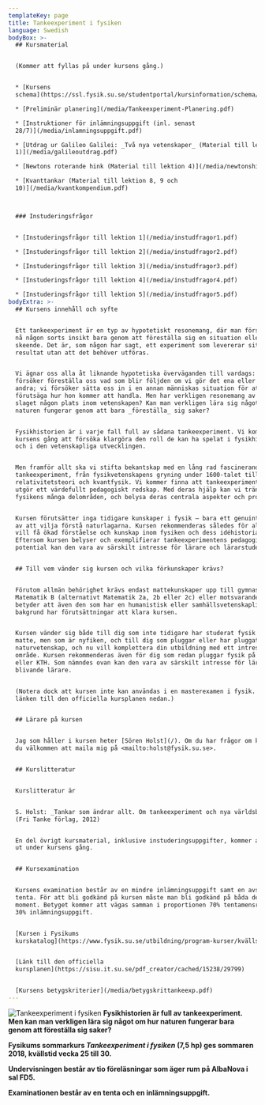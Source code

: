 ```yaml
---
templateKey: page
title: Tankeexperiment i fysiken
language: Swedish
bodyBox: >-
  ## Kursmaterial


  (Kommer att fyllas på under kursens gång.)


  * [Kursens
  schema](https://ssl.fysik.su.se/studentportal/kursinformation/schema/makepdf.php?kurs=FK1021)

  * [Preliminär planering](/media/Tankeexperiment-Planering.pdf)

  * [Instruktioner för inlämningsuppgift (inl. senast
  28/7)](/media/inlamningsuppgift.pdf)

  * [Utdrag ur Galileo Galilei: _Två nya vetenskaper_ (Material till lektion
  1)](/media/galileoutdrag.pdf)

  * [Newtons roterande hink (Material till lektion 4)](/media/newtonshink.pdf)

  * [Kvanttankar (Material till lektion 8, 9 och
  10)](/media/kvantkompendium.pdf)



  ### Instuderingsfrågor


  * [Instuderingsfrågor till lektion 1](/media/instudfragor1.pdf)

  * [Instuderingsfrågor till lektion 2](/media/instudfragor2.pdf)

  * [Instuderingsfrågor till lektion 3](/media/instudfragor3.pdf)

  * [Instuderingsfrågor till lektion 4](/media/instudfragor4.pdf)

  * [Instuderingsfrågor till lektion 5](/media/instudfragor5.pdf)
bodyExtra: >-
  ## Kursens innehåll och syfte


  Ett tankeexperiment är en typ av hypotetiskt resonemang, där man försöker att
  nå någon sorts insikt bara genom att föreställa sig en situation eller ett
  skeende. Det är, som någon har sagt, ett experiment som levererar sitt
  resultat utan att det behöver utföras. 


  Vi ägnar oss alla åt liknande hypotetiska överväganden till vardags: vi
  försöker föreställa oss vad som blir följden om vi gör det ena eller det
  andra; vi försöker sätta oss in i en annan människas situation för att
  förutsäga hur hon kommer att handla. Men har verkligen resonemang av det här
  slaget någon plats inom vetenskapen? Kan man verkligen lära sig något om hur
  naturen fungerar genom att bara _föreställa_ sig saker? 


  Fysikhistorien är i varje fall full av sådana tankeexperiment. Vi kommer under
  kursens gång att försöka klargöra den roll de kan ha spelat i fysikhistorien
  och i den vetenskapliga utvecklingen. 


  Men framför allt ska vi stifta bekantskap med en lång rad fascinerande
  tankeexperiment, från fysikvetenskapens gryning under 1600-talet till
  relativitetsteori och kvantfysik. Vi kommer finna att tankeexperimenten ofta
  utgör ett värdefullt pedagogiskt redskap. Med deras hjälp kan vi tränga in i
  fysikens många delområden, och belysa deras centrala aspekter och problem. 


  Kursen förutsätter inga tidigare kunskaper i fysik – bara ett genuint intresse
  av att vilja förstå naturlagarna. Kursen rekommenderas således för alla som
  vill få ökad förståelse och kunskap inom fysiken och dess idéhistoria.
  Eftersom kursen belyser och exemplifierar tankeexperimentens pedagogiska
  potential kan den vara av särskilt intresse för lärare och lärarstuderande. 


  ## Till vem vänder sig kursen och vilka förkunskaper krävs?


  Förutom allmän behörighet krävs endast mattekunskaper upp till gymnasiets
  Matematik B (alternativt Matematik 2a, 2b eller 2c) eller motsvarande. Det
  betyder att även den som har en humanistisk eller samhällsvetenskaplig
  bakgrund har förutsättningar att klara kursen. 


  Kursen vänder sig både till dig som inte tidigare har studerat fysik och
  matte, men som är nyfiken, och till dig som pluggar eller har pluggat
  naturvetenskap, och nu vill komplettera din utbildning med ett intressant
  område. Kursen rekommenderas även för dig som redan pluggar fysik på Fysikum
  eller KTH. Som nämndes ovan kan den vara av särskilt intresse för lärare eller
  blivande lärare. 


  (Notera dock att kursen inte kan användas i en masterexamen i fysik. Se vidare
  länken till den officiella kursplanen nedan.) 


  ## Lärare på kursen


  Jag som håller i kursen heter [Sören Holst](/). Om du har frågor om kursen är
  du välkommen att maila mig på <mailto:holst@fysik.su.se>. 


  ## Kurslitteratur


  Kurslitteratur är 


  S. Holst: _Tankar som ändrar allt. Om tankeexperiment och nya världsbilder_
  (Fri Tanke förlag, 2012) 


  En del övrigt kursmaterial, inklusive instuderingsuppgifter, kommer att delas
  ut under kursens gång. 


  ## Kursexamination


  Kursens examination består av en mindre inlämningsuppgift samt en avslutande
  tenta. För att bli godkänd på kursen måste man bli godkänd på båda dessa
  moment. Betyget kommer att vägas samman i proportionen 70% tentamensresultat,
  30% inlämningsuppgift. 


  [Kursen i Fysikums
  kurskatalog](https://www.fysik.su.se/utbildning/program-kurser/kvälls-och-orienteringskurser)


  [Länk till den officiella
  kursplanen](https://sisu.it.su.se/pdf_creator/cached/15238/29799)


  [Kursens betygskriterier](/media/betygskrittankeexp.pdf)
---
```

![Tankeexperiment i fysiken](/media/Tankeexperiment-Intro.jpg)
**Fysikhistorien är full av tankeexperiment. Men kan man verkligen lära sig något om hur naturen fungerar bara genom att föreställa sig saker?**

**Fysikums sommarkurs _Tankeexperiment i fysiken_ (7,5 hp) ges sommaren 2018, kvällstid vecka 25 till 30.**

**Undervisningen består av tio föreläsningar som äger rum på AlbaNova i sal FD5.**

**Examinationen består av en tenta och en inlämningsuppgift.**
